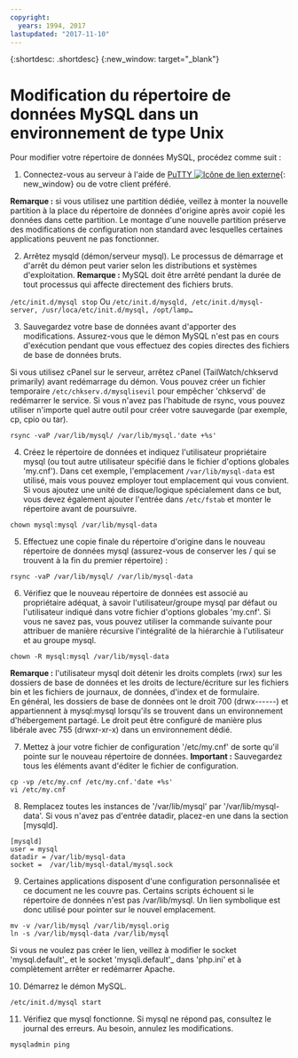```yaml
---
copyright:
  years: 1994, 2017
lastupdated: "2017-11-10"
---
```


{:shortdesc: .shortdesc}
{:new_window: target="_blank"}

# Modification du répertoire de données MySQL dans un environnement de type Unix

Pour modifier votre répertoire de données MySQL, procédez comme suit :

1. Connectez-vous au serveur à l'aide de [PuTTY ![Icône de lien externe](../../icons/launch-glyph.svg "Icône de lien externe")](http://www.chiark.greenend.org.uk/~sgtatham/putty/download.html){: new_window} ou de votre client préféré.

  **Remarque :** si vous utilisez une partition dédiée, veillez à monter la nouvelle partition à la place du répertoire de données d'origine après avoir copié les données dans cette partition. Le montage d'une nouvelle partition préserve des modifications de configuration non standard avec lesquelles certaines applications peuvent ne pas fonctionner.

2. Arrêtez mysqld (démon/serveur mysql). Le processus de démarrage et d'arrêt du démon peut varier selon les distributions et systèmes d'exploitation.
  **Remarque :** MySQL doit être arrêté pendant la durée de tout processus qui affecte directement des fichiers bruts.

  `/etc/init.d/mysql stop`
  Ou
  `/etc/init.d/mysqld, /etc/init.d/mysql-server, /usr/loca/etc/init.d/mysql, /opt/lamp…`

3. Sauvegardez votre base de données avant d'apporter des modifications. Assurez-vous que le démon MySQL n'est pas en cours d'exécution pendant que vous effectuez des copies directes des fichiers de base de données bruts. <!--(or be good at flushing and locking)-->

  Si vous utilisez cPanel sur le serveur, arrêtez cPanel (TailWatch/chkservd primarily) avant redémarrage du démon. Vous pouvez créer un fichier temporaire `/etc/chkserv.d/mysqlisevil` pour empêcher 'chkservd' de redémarrer le service. Si vous n'avez pas l'habitude de rsync, vous pouvez utiliser n'importe quel autre outil pour créer votre sauvegarde (par exemple, cp, cpio ou tar).

  `rsync -vaP /var/lib/mysql/ /var/lib/mysql.'date +%s'`

4. Créez le répertoire de données et indiquez l'utilisateur propriétaire mysql (ou tout autre utilisateur spécifié dans le fichier d'options globales 'my.cnf'). Dans cet exemple, l'emplacement `/var/lib/mysql-data` est utilisé, mais vous pouvez employer tout emplacement qui vous convient. Si vous ajoutez une unité de disque/logique spécialement dans ce but, vous devez également ajouter l'entrée dans `/etc/fstab` et monter le répertoire avant de poursuivre.

  `chown mysql:mysql /var/lib/mysql-data`

5. Effectuez une copie finale du répertoire d'origine dans le nouveau répertoire de données mysql (assurez-vous de conserver les / qui se trouvent à la fin du premier répertoire) :

  `rsync -vaP /var/lib/mysql/ /var/lib/mysql-data`

6. Vérifiez que le nouveau répertoire de données est associé au propriétaire adéquat, à savoir l'utilisateur/groupe mysql par défaut ou l'utilisateur indiqué dans votre fichier d'options globales 'my.cnf'. Si vous ne savez pas, vous pouvez utiliser la commande suivante pour attribuer de manière récursive l'intégralité de la hiérarchie à l'utilisateur et au groupe mysql.

  `chown -R mysql:mysql /var/lib/mysql-data`

  **Remarque :** l'utilisateur mysql doit détenir les droits complets (rwx) sur les dossiers de base de données et les droits de lecture/écriture sur les fichiers bin et les fichiers de journaux, de données, d'index et de formulaire.<br/>
En général, les dossiers de base de données ont le droit 700 (drwx------) et appartiennent à mysql:mysql lorsqu'ils se trouvent dans un environnement d'hébergement partagé. Le droit peut être configuré de manière plus libérale avec 755 (drwxr-xr-x) dans un environnement dédié.

7. Mettez à jour votre fichier de configuration '/etc/my.cnf' de sorte qu'il pointe sur le nouveau répertoire de données.
  **Important :** Sauvegardez tous les éléments avant d'éditer le fichier de configuration.

  `cp -vp /etc/my.cnf /etc/my.cnf.'date +%s'`<br/>
  `vi /etc/my.cnf`

8. Remplacez toutes les instances de '/var/lib/mysql' par '/var/lib/mysql-data'. Si vous n'avez pas d'entrée datadir, placez-en une dans la section [mysqld].

  `[mysqld]`<br/>
  `user = mysql`<br/>
  `datadir = /var/lib/mysql-data`<br/>
  `socket =  /var/lib/mysql-datal/mysql.sock`<br/>

9. Certaines applications disposent d'une configuration personnalisée et ce document ne les couvre pas. Certains scripts échouent si le répertoire de données n'est pas /var/lib/mysql. Un lien symbolique est donc utilisé pour pointer sur le nouvel emplacement. <!--(first, moving the old data directory out of the way)-->

  `mv -v /var/lib/mysql /var/lib/mysql.orig`<br/>
  `ln -s /var/lib/mysql-data /var/lib/mysql`<br/>

  Si vous ne voulez pas créer le lien, veillez à modifier le socket 'mysql.default'_ et le socket 'mysqli.default'_ dans 'php.ini' et à complètement arrêter er redémarrer Apache.

10. Démarrez le démon MySQL.

  `/etc/init.d/mysql start`

11. Vérifiez que mysql fonctionne. Si mysql ne répond pas, consultez le journal des erreurs. Au besoin, annulez les modifications.

  `mysqladmin ping`
